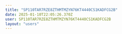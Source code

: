 ```yaml
---
title: "SP110TAR7RZE8ZTHMTMZYN76KT4440CS1KADFCG2B"
date: 2025-01-10T22:05:26.370Z
user: SP110TAR7RZE8ZTHMTMZYN76KT4440CS1KADFCG2B
layout: "users"
---
```

    